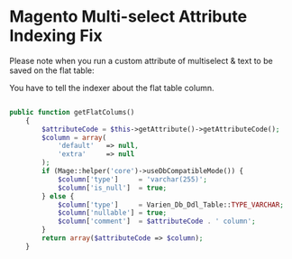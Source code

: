 # Magento Multi-select Attribute Indexing Fix

Please note when you run a custom attribute of multiselect & text to be saved on the flat table:

You have to tell the indexer about the flat table column.

```php

public function getFlatColums()
    {
        $attributeCode = $this->getAttribute()->getAttributeCode();
        $column = array(
            'default'   => null,
            'extra'     => null
        );
        if (Mage::helper('core')->useDbCompatibleMode()) {
            $column['type']     = 'varchar(255)';
            $column['is_null']  = true;
        } else {
            $column['type']     = Varien_Db_Ddl_Table::TYPE_VARCHAR;
            $column['nullable'] = true;
            $column['comment']  = $attributeCode . ' column';
        }
        return array($attributeCode => $column);
    }
    
```
